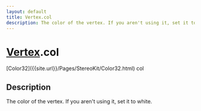 ```yaml
---
layout: default
title: Vertex.col
description: The color of the vertex. If you aren't using it, set it to white.
---
```

# [Vertex]({{site.url}}/Pages/StereoKit/Vertex.html).col

<div class='signature' markdown='1'>
[Color32]({{site.url}}/Pages/StereoKit/Color32.html) col
</div>

## Description
The color of the vertex. If you aren't using it, set it to
white.

